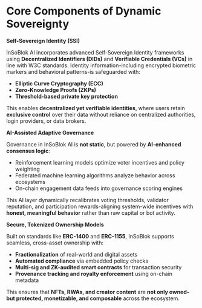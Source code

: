 # Core Components of Dynamic Sovereignty

**Self-Sovereign Identity (SSI)**

InSoBlok AI incorporates advanced Self-Sovereign Identity frameworks using **Decentralized Identifiers (DIDs)** and **Verifiable Credentials (VCs)** in line with W3C standards. Identity information-including encrypted biometric markers and behavioral patterns-is safeguarded with:

* **Elliptic Curve Cryptography (ECC)**
* **Zero-Knowledge Proofs (ZKPs)**
* **Threshold-based private key protection**

This enables **decentralized yet verifiable identities**, where users retain **exclusive control** over their data without reliance on centralized authorities, login providers, or data brokers.

**AI-Assisted Adaptive Governance**

Governance in InSoBlok AI is **not static**, but powered by **AI-enhanced consensus logic**:

* Reinforcement learning models optimize voter incentives and policy weighting
* Federated machine learning algorithms analyze behavior across ecosystems
* On-chain engagement data feeds into governance scoring engines

This AI layer dynamically recalibrates voting thresholds, validator reputation, and participation rewards-aligning system-wide incentives with **honest, meaningful behavior** rather than raw capital or bot activity.

**Secure, Tokenized Ownership Models**

Built on standards like **ERC-1400** and **ERC-1155**, InSoBlok supports seamless, cross-asset ownership with:

* **Fractionalization** of real-world and digital assets
* **Automated compliance** via embedded policy checks
* **Multi-sig and ZK-audited smart contracts** for transaction security
* **Provenance tracking and royalty enforcement** using on-chain metadata

This ensures that **NFTs, RWAs, and creator content** are **not only owned-but protected, monetizable, and composable** across the ecosystem.
